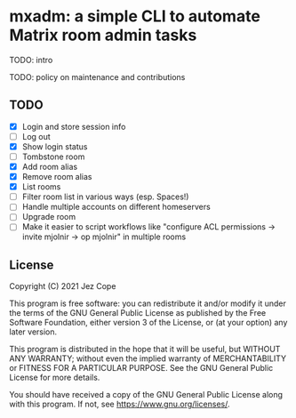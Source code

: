 # mxadm: a simple CLI to automate Matrix room admin tasks

TODO: intro

TODO: policy on maintenance and contributions

## TODO

- [x] Login and store session info
- [ ] Log out
- [x] Show login status
- [ ] Tombstone room
- [x] Add room alias
- [x] Remove room alias
- [x] List rooms
- [ ] Filter room list in various ways (esp. Spaces!)
- [ ] Handle multiple accounts on different homeservers
- [ ] Upgrade room
- [ ] Make it easier to script workflows like "configure ACL permissions -> invite mjolnir -> op mjolnir" in multiple rooms

## License
 
Copyright (C) 2021 Jez Cope

This program is free software: you can redistribute it and/or modify
it under the terms of the GNU General Public License as published by
the Free Software Foundation, either version 3 of the License, or
(at your option) any later version.

This program is distributed in the hope that it will be useful,
but WITHOUT ANY WARRANTY; without even the implied warranty of
MERCHANTABILITY or FITNESS FOR A PARTICULAR PURPOSE.  See the
GNU General Public License for more details.

You should have received a copy of the GNU General Public License
along with this program.  If not, see <https://www.gnu.org/licenses/>.   
